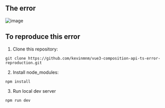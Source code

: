 ## The error
![image](https://github.com/kevinmnm/vue3-composition-api-ts-error-reproduction/assets/62520825/cc5e5332-28ae-4c72-9521-ddada9ce2f22)

## To reproduce this error

1) Clone this repository:
```
git clone https://github.com/kevinmnm/vue3-composition-api-ts-error-reproduction.git
```

2) Install node_modules:
```
npm install
```

3) Run local dev server
```
npm run dev
```


